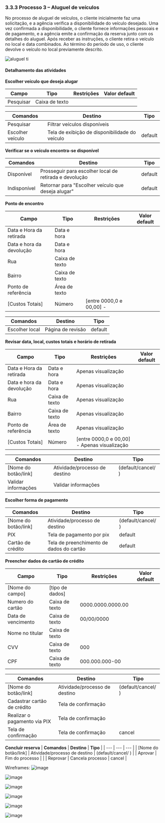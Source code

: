### 3.3.3 Processo 3 – Aluguel de veículos

No processo de aluguel de veículos, o cliente inicialmente faz uma solicitação, e a agência verifica a disponibilidade do veículo desejado. Uma vez confirmada a disponibilidade, o cliente fornece informações pessoais e de pagamento, e a agência emite a confirmação da reserva junto com os detalhes do aluguel. Após receber as instruções, o cliente retira o veículo no local e data combinados. Ao término do período de uso, o cliente devolve o veículo no local previamente descrito.

![aluguel ti](https://github.com/ICEI-PUC-Minas-PPLES-TI/plf-es-2024-1-ti2-1372100-grupo-1-wheelson/assets/89420964/71b1315f-6348-455f-b1b8-affc0647014a)



#### Detalhamento das atividades


**Escolher veículo que deseja alugar**

| **Campo**             | **Tipo**         | **Restrições** | **Valor default** |
| ---                   | ---              | ---            | ---               |
| Pesquisar             |   Caixa de texto |                |                   |

| **Comandos**            |  **Destino**                         | **Tipo** |
| ---                     | ---                                  | ---      |
|  Pesquisar              | Filtrar veículos disponíveis         |          |
| Escolher veículo        |Tela de exibição de disponibilidade do veículo| default  |

**Verificar se o veículo encontra-se  disponível**

| **Comandos**         |  **Destino**                   | **Tipo**            |
| ---                  | ---                            | ---                 |
| Disponível           | Prosseguir para escolher local de retirada e devolução   | default             |
| Indisponível         | Retornar para "Escolher veículo que deseja alugar" | default             |


**Ponto de encontro**

| **Campo**             | **Tipo**          | **Restrições**                                    | **Valor default** |
| ---                   | ---               |    ---                                            | ---               |
| Data e Hora da retirada          | Data e hora         |               |        |
| Data e hora da devolução         | Data e hora            |               |        |
| Rua             | Caixa de texto       |                         |            |
| Bairro             | Caixa de texto       |                         |            |
| Ponto de referência      | Área de texto      |                         |            |
| [Custos Totais] | Número         |[entre 0000,0 e 00,00]  -                         |             |

| **Comandos**                              | **Destino**                                       | **Tipo** |
| ---                                       | ---                                               | ---      |
| Escolher local                            | Página de revisão                                 | default  |



**Revisar data, local, custos totais e horário de retirada**

| **Campo**       | **Tipo**         | **Restrições**                                 | **Valor default** |
| ---             | ---              | ---                                            | ---               |
| Data e Hora da retirada          | Data e hora         |       Apenas visualização        |        |
| Data e hora da devolução         | Data e hora            |       Apenas visualização        |        |
| Rua             | Caixa de texto       |      Apenas visualização                   |            |
| Bairro             | Caixa de texto       |      Apenas visualização                   |            |
| Ponto de referência      | Área de texto      |      Apenas visualização                   |            |
| [Custos Totais] | Número         |[entre 0000,0 e 00,00]  - Apenas visualização                        |             |


| **Comandos**         |  **Destino**                   | **Tipo**            |
| ---                  | ---                            | ---                 |
| [Nome do botão/link] | Atividade/processo de destino  | (default/cancel/  ) |
| Validar informações  | Validar informações            |                     |


**Escolher forma de pagamento**

| **Comandos**         |  **Destino**                             | **Tipo**           |
| ---                  | ---                                      | ---                |
| [Nome do botão/link] | Atividade/processo de destino            | (default/cancel/  )|
| PIX                  | Tela de pagamento por pix                | default            |
| Cartão de crédito    | Tela de preenchimento de dados do cartão | default            |

**Preencher dados do cartão de crédito**

| **Campo**         | **Tipo**         | **Restrições**   | **Valor default** |
| ---               | ---              | ---              | ---               |
| [Nome do campo]   | [tipo de dados]  |                  |                   |
| Numero do cartão  | Caixa de texto   | 0000.0000.0000.00|                   |
| Data de vencimento| Caixa de texto   | 00/00/0000       |                   |
| Nome no titular   | Caixa de texto   |                  |                   |
| CVV               | Caixa de texto   | 000              |                   |
| CPF               | Caixa de texto   | 000.000.000-00   |                   |


| **Comandos**                |  **Destino**                   | **Tipo**            |
| ---                         | ---                            | ---                 |
| [Nome do botão/link]        | Atividade/processo de destino  | (default/cancel/  ) |
| Cadastrar cartão de crédito | Tela de confirmação            |                     |
| Realizar o pagamento via PIX| Tela de confirmação            |                     |
| Tela de confirmação         | Tela de confirmação            | cancel              |

**Concluir reserva**
| **Comandos**             |  **Destino**                   | **Tipo**            |
| ---                      | ---                            | ---                 |
| [Nome do botão/link]     | Atividade/processo de destino  | (default/cancel/  ) |
|         Aprovar          | Fim do processo                |                     |
|         Reprovar         | Cancela processo               | cancel              |

Wireframes:
![image](https://github.com/ICEI-PUC-Minas-PPLES-TI/plf-es-2024-1-ti2-1372100-grupo-1-wheelson/assets/129970038/dd352e93-f1c3-4edb-8088-b5e4797c6a5f)

![image](https://github.com/ICEI-PUC-Minas-PPLES-TI/plf-es-2024-1-ti2-1372100-grupo-1-wheelson/assets/129970038/010e0d28-d1e9-4ee5-8a57-7458ed42605f)

![image](https://github.com/ICEI-PUC-Minas-PPLES-TI/plf-es-2024-1-ti2-1372100-grupo-1-wheelson/assets/129970038/570bd983-c8a5-4ad9-9f4f-74416e277082)

![image](https://github.com/ICEI-PUC-Minas-PPLES-TI/plf-es-2024-1-ti2-1372100-grupo-1-wheelson/assets/129970038/3766a1ab-4642-44c2-9c0e-d2f4675569ce)

![image](https://github.com/ICEI-PUC-Minas-PPLES-TI/plf-es-2024-1-ti2-1372100-grupo-1-wheelson/assets/129970038/837066f2-2422-4959-b820-f370094797f0)

![image](https://github.com/ICEI-PUC-Minas-PPLES-TI/plf-es-2024-1-ti2-1372100-grupo-1-wheelson/assets/129970038/d5d548cf-09da-4b0a-9825-b8c3cbe21112)
